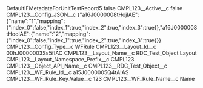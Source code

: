 <?xml version="1.0" encoding="UTF-8"?>
<CustomMetadata xmlns="http://soap.sforce.com/2006/04/metadata" xmlns:xsi="http://www.w3.org/2001/XMLSchema-instance" xmlns:xsd="http://www.w3.org/2001/XMLSchema">
    <label>DefaultIFMetadataForUnitTestRecord5</label>
    <protected>false</protected>
    <values>
        <field>CMPL123__Active__c</field>
        <value xsi:type="xsd:boolean">false</value>
    </values>
    <values>
        <field>CMPL123__Config_JSON__c</field>
        <value xsi:type="xsd:string">{&quot;a16J0000008tHojIAE&quot;:{&quot;name&quot;:&quot;1&quot;,&quot;mapping&quot;:{&quot;index_0&quot;:false,&quot;index_1&quot;:true,&quot;index_2&quot;:true,&quot;index_3&quot;:true}},&quot;a16J0000008tHooIAE&quot;:{&quot;name&quot;:&quot;2&quot;,&quot;mapping&quot;:{&quot;index_0&quot;:false,&quot;index_1&quot;:true,&quot;index_2&quot;:true,&quot;index_3&quot;:true}}}</value>
    </values>
    <values>
        <field>CMPL123__Config_Type__c</field>
        <value xsi:type="xsd:string">WFRule</value>
    </values>
    <values>
        <field>CMPL123__Layout_Id__c</field>
        <value xsi:type="xsd:string">00hJ0000003Ss5fIAC</value>
    </values>
    <values>
        <field>CMPL123__Layout_Name__c</field>
        <value xsi:type="xsd:string">RDC_Test_Object Layout</value>
    </values>
    <values>
        <field>CMPL123__Layout_Namespace_Prefix__c</field>
        <value xsi:type="xsd:string">CMPL123</value>
    </values>
    <values>
        <field>CMPL123__Object_API_Name__c</field>
        <value xsi:type="xsd:string">CMPL123__RDC_Test_Object__c</value>
    </values>
    <values>
        <field>CMPL123__WF_Rule_Id__c</field>
        <value xsi:type="xsd:string">a15J0000005Q4tAIAS</value>
    </values>
    <values>
        <field>CMPL123__WF_Rule_Key_Value__c</field>
        <value xsi:type="xsd:string">123</value>
    </values>
    <values>
        <field>CMPL123__WF_Rule_Name__c</field>
        <value xsi:type="xsd:string">Name</value>
    </values>
</CustomMetadata>
